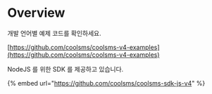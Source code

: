 # Overview

개발 언어별 예제 코드를 확인하세요.

[https://github.com/coolsms/coolsms-v4-examples](https://github.com/coolsms/coolsms-v4-examples)



NodeJS 를 위한 SDK 를 제공하고 있습니다.

{% embed url="https://github.com/coolsms/coolsms-sdk-js-v4" %}





